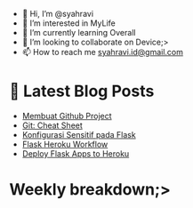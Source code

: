 - 👋 Hi, I’m @syahravi
- 👀 I’m interested in MyLife
- 🌱 I’m currently learning Overall
- 💞️ I’m looking to collaborate on Device;>
- 📫 How to reach me syahravi.id@gmail.com

# 📩 Latest Blog Posts
<!-- BLOG-POST-LIST:START -->
- [Membuat Github Project](https://syahravi.netlify.app/case-study/github-project/)
- [Git: Cheat Sheet](https://syahravi.netlify.app/git-cheat-sheet/)
- [Konfigurasi Sensitif pada Flask](https://syahravi.netlify.app/flask-heroku/konfigurasi-sensitif-flask/)
- [Flask Heroku Workflow](https://syahravi.netlify.app/flask-heroku/heroku-workflow/)
- [Deploy Flask Apps to Heroku](https://syahravi.netlify.app/flask-heroku/deploy-flask-apps/)
<!-- BLOG-POST-LIST:END -->

# Weekly breakdown;>
<!--START_SECTION:waka-->
<!--END_SECTION:waka-->
